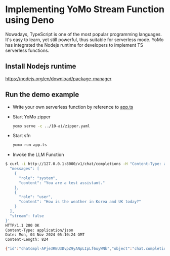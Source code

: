 # Implementing YoMo Stream Function using Deno

Nowadays, TypeScript is one of the most popular programming
languages. It's easy to learn, yet still powerful, thus suitable for serverless
mode. YoMo has integrated the Nodejs runtime for developers to implement TS
serverless functions.

## Install Nodejs runtime

https://nodejs.org/en/download/package-manager

## Run the demo example

- Write your own serverless function by reference to [app.ts](app.ts)

- Start YoMo zipper

  ```sh
  yomo serve -c ../10-ai/zipper.yaml
  ```

- Start sfn

  ```sh
  yomo run app.ts
  ```

- Invoke the LLM Function

```sh
$ curl -i http://127.0.0.1:8000/v1/chat/completions -H "Content-Type: application/json" -d '{
  "messages": [
    {
      "role": "system",
      "content": "You are a test assistant."
    },
    {
      "role": "user",
      "content": "How is the weather in Korea and UK today?"
    }
  ],
  "stream": false
}'
HTTP/1.1 200 OK
Content-Type: application/json
Date: Mon, 04 Nov 2024 05:10:24 GMT
Content-Length: 824

{"id":"chatcmpl-APje3REU3DvpZ9yANpLIpLf6uyWNk","object":"chat.completion","created":1730697023,"model":"gpt-4o-2024-08-06","choices":[{"index":0,"message":{"role":"assistant","content":"Today, the weather in Seoul, Korea is quite warm with a temperature of 33°C. In London, UK, it's cooler with a temperature of 19°C."},"finish_reason":"stop","content_filter_results":{"hate":{"filtered":false},"self_harm":{"filtered":false},"sexual":{"filtered":false},"violence":{"filtered":false},"jailbreak":{"filtered":false,"detected":false},"profanity":{"filtered":false,"detected":false}}}],"usage":{"prompt_tokens":174,"completion_tokens":81,"total_tokens":187,"prompt_tokens_details":{"audio_tokens":0,"cached_tokens":0},"completion_tokens_details":{"audio_tokens":0,"reasoning_tokens":0}},"system_fingerprint":"fp_159d8341cc"}
```